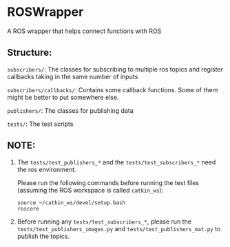 # ROSWrapper

A ROS wrapper that helps connect functions with ROS



## Structure:

``subscribers/``: The classes for subscribing to multiple ros topics and register callbacks taking in the same number of inputs

```subscribers/callbacks/```: Contains some callback functions. Some of them might be better to put somewhere else.

```publishers/```: The classes for publishing data

```tests/```: The test scripts





## NOTE:

1. The ```tests/test_publishers_*``` and the ```tests/test_subscribers_*``` need the ros environment.

   Please run the following commands before running the test files (assuming the ROS workspace is called ```catkin_ws```):

   ```
   source ~/catkin_ws/devel/setup.bash
   roscore
   ```

2. Before running any ```tests/test_subscribers_*```, please run the ```tests/test_publishers_images.py``` and ```tests/test_publishers_mat.py``` to publish the topics.

   

